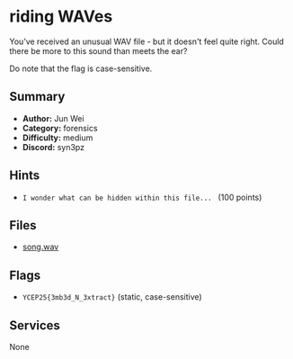 
# riding WAVes
You’ve received an unusual WAV file - but it doesn't feel quite right. Could there be more to this sound than meets the ear?

Do note that the flag is case-sensitive.


## Summary
- **Author:** Jun Wei
- **Category:** forensics
- **Difficulty:** medium
- **Discord:** syn3pz

## Hints
- `I wonder what can be hidden within this file...
` (100 points)

## Files
- [song.wav](<dist/song.wav>)

## Flags
- `YCEP25{3mb3d_N_3xtract}` (static, case-sensitive)

## Services
None
